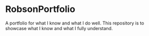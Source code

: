 # RobsonPortfolio
A portfolio for what I know and what I do well. This repository is to showcase what I know and what I fully understand.
